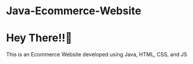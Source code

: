 # Java-Ecommerce-Website
<h1>Hey There!!🌝</h1>
This is an Ecommerce Website developed using Java, HTML, CSS, and JS
